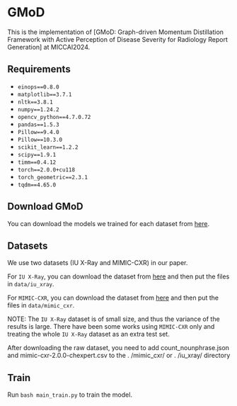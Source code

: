 # GMoD

This is the implementation of [GMoD: Graph-driven Momentum Distillation
Framework with Active Perception of Disease
Severity for Radiology Report Generation] at MICCAI2024.


## Requirements

- `einops==0.8.0`
- `matplotlib==3.7.1`
- `nltk==3.8.1`
- `numpy==1.24.2`
- `opencv_python==4.7.0.72`
- `pandas==1.5.3`
- `Pillow==9.4.0`
- `Pillow==10.3.0`
- `scikit_learn==1.2.2`
- `scipy==1.9.1`
- `timm==0.4.12`
- `torch==2.0.0+cu118`
- `torch_geometric==2.3.1`
- `tqdm==4.65.0`



## Download GMoD
You can download the models we trained for each dataset from [here](https://github.com/xzp9999/GMoD-mian/blob/main/data/r2gen.md).

## Datasets
We use two datasets (IU X-Ray and MIMIC-CXR) in our paper.

For `IU X-Ray`, you can download the dataset from [here](https://drive.google.com/file/d/1c0BXEuDy8Cmm2jfN0YYGkQxFZd2ZIoLg/view?usp=sharing) and then put the files in `data/iu_xray`.

For `MIMIC-CXR`, you can download the dataset from [here](https://physionet.org/content/mimic-cxr/2.0.0/) and then put the files in `data/mimic_cxr`.

NOTE: The `IU X-Ray` dataset is of small size, and thus the variance of the results is large.
There have been some works using `MIMIC-CXR` only and treating the whole `IU X-Ray` dataset as an extra test set.

After downloading the raw dataset, you need to add count_nounphrase.json and mimic-cxr-2.0.0-chexpert.csv to the . /mimic_cxr/ or . /iu_xray/ directory

## Train

Run `bash main_train.py` to train the model.


